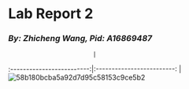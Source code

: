 # Lab Report 2 
### _By: Zhicheng Wang, Pid: A16869487_

                            | 
:-------------------------:|:-------------------------:
                            |  ![58b180bcba5a92d7d95c58153c9ce5b2](https://user-images.githubusercontent.com/97211608/151492007-93e15e9c-6b64-4904-8a88-6030916197c0.png)
